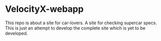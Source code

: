 # VelocityX-webapp
This repo is about a site for car-lovers. A site for checking supercar specs. This is just an attempt to develop the complete site which is yet to be developed.
